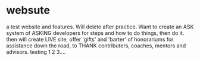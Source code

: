 # websute
a test website and features. Will delete after practice. 
Want to create an ASK system of ASKING developers for steps and how to do things, then do it. 
then will create LIVE site, offer 'gifts' and 'barter' of honorariums for assistance down the road, to THANK contributers, coaches, mentors and advisors. 
testing 1 2 3....
